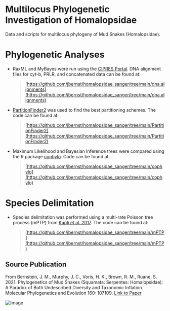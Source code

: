 # Multilocus Phylogenetic Investigation of Homalopsidae
Data and scripts for multilocus phylogeny of Mud Snakes (Homalopsidae). 

# Phylogenetic Analyses
* RaxML and MyBayes were run using the [CIPRES Portal](https://www.phylo.org/). DNA alignment files for cyt-b, PRLR, and concatenated data can be found at:
  >[https://github.com/jbernst/homalopsidae_sanger/tree/main/dna.alignments](https://github.com/jbernst/homalopsidae_sanger/tree/main/dna.alignments)
* [PartitionFinder2](https://academic.oup.com/mbe/article/34/3/772/2738784) was used to find the best partitioning schemes. The code can be found at:
  >[https://github.com/jbernst/homalopsidae_sanger/tree/main/PartitionFinder2](https://github.com/jbernst/homalopsidae_sanger/tree/main/PartitionFinder2)
* Maximum Likelihood and Bayesian Inference trees were compared using the R package [cophylo](https://rdrr.io/cran/phytools/man/cophylo.html). Code can be found at:
  >[https://github.com/jbernst/homalopsidae_sanger/tree/main/cophylo](https://github.com/jbernst/homalopsidae_sanger/tree/main/cophylo)


# Species Delimitation
* Species delimitation was performed using a multi-rate Poisson tree process (mPTP) from [Kapli et al. 2017](https://academic.oup.com/bioinformatics/article/33/11/1630/2929345). The code can be found at:
  >[https://github.com/jbernst/homalopsidae_sanger/tree/main/mPTP](https://github.com/jbernst/homalopsidae_sanger/tree/main/mPTP)
  
## Source Publication
From Bernstein, J. M., Murphy, J. C., Voris, H. K., Brown, R. M., Ruane, S. 2021. Phylogenetics of Mud Snakes (Squamata: Serpentes: 
Homalopsidae): A Paradox of Both Undescribed Diversity and Taxonomic Inflation. Molecular Phylogenetics and Evolution 160: 107109.
[Link to Paper](https://static1.squarespace.com/static/633a1ad2337f6700f6fcf3de/t/6344ec2cba833d7984fec29e/1665461295127/Bernstein-et-al_Homalopsidae_MPE2021.pdf)

![Image](https://ars.els-cdn.com/content/image/1-s2.0-S1055790321000427-ga1_lrg.jpg)
